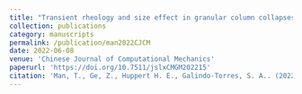 ```yaml
---
title: "Transient rheology and size effect in granular column collapses"
collection: publications
category: manuscripts
permalink: /publication/man2022CJCM
date: 2022-06-08
venue: 'Chinese Journal of Computational Mechanics'
paperurl: 'https://doi.org/10.7511/jslxCMGM202215'
citation: 'Man, T., Ge, Z., Huppert H. E., Galindo-Torres, S. A.. (2022). &quot;Transient rheology and size effect in granular column collapses &quot; <i>Chinese Journal of Computational Mechanics</i>. (3): 381-388. (in Chinese)'
---
```

